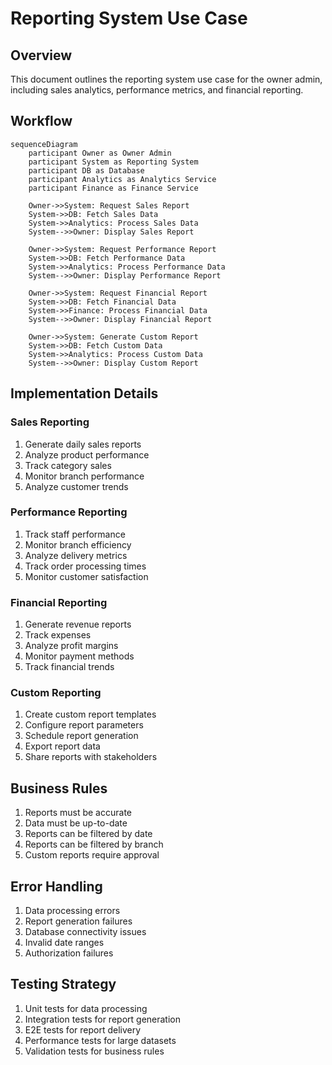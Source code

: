 # Reporting System Use Case

## Overview
This document outlines the reporting system use case for the owner admin, including sales analytics, performance metrics, and financial reporting.

## Workflow

```mermaid
sequenceDiagram
    participant Owner as Owner Admin
    participant System as Reporting System
    participant DB as Database
    participant Analytics as Analytics Service
    participant Finance as Finance Service

    Owner->>System: Request Sales Report
    System->>DB: Fetch Sales Data
    System->>Analytics: Process Sales Data
    System-->>Owner: Display Sales Report

    Owner->>System: Request Performance Report
    System->>DB: Fetch Performance Data
    System->>Analytics: Process Performance Data
    System-->>Owner: Display Performance Report

    Owner->>System: Request Financial Report
    System->>DB: Fetch Financial Data
    System->>Finance: Process Financial Data
    System-->>Owner: Display Financial Report

    Owner->>System: Generate Custom Report
    System->>DB: Fetch Custom Data
    System->>Analytics: Process Custom Data
    System-->>Owner: Display Custom Report
```

## Implementation Details

### Sales Reporting
1. Generate daily sales reports
2. Analyze product performance
3. Track category sales
4. Monitor branch performance
5. Analyze customer trends

### Performance Reporting
1. Track staff performance
2. Monitor branch efficiency
3. Analyze delivery metrics
4. Track order processing times
5. Monitor customer satisfaction

### Financial Reporting
1. Generate revenue reports
2. Track expenses
3. Analyze profit margins
4. Monitor payment methods
5. Track financial trends

### Custom Reporting
1. Create custom report templates
2. Configure report parameters
3. Schedule report generation
4. Export report data
5. Share reports with stakeholders

## Business Rules
1. Reports must be accurate
2. Data must be up-to-date
3. Reports can be filtered by date
4. Reports can be filtered by branch
5. Custom reports require approval

## Error Handling
1. Data processing errors
2. Report generation failures
3. Database connectivity issues
4. Invalid date ranges
5. Authorization failures

## Testing Strategy
1. Unit tests for data processing
2. Integration tests for report generation
3. E2E tests for report delivery
4. Performance tests for large datasets
5. Validation tests for business rules 
